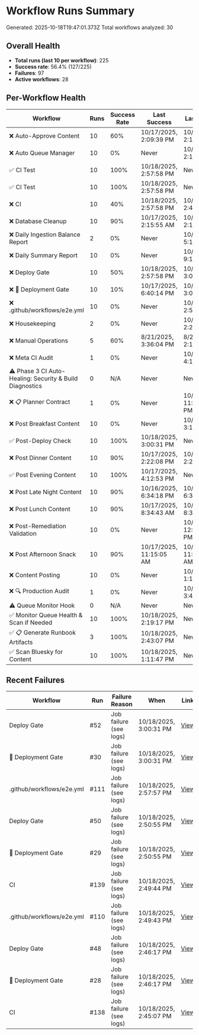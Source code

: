 # Workflow Runs Summary

Generated: 2025-10-18T19:47:01.373Z
Total workflows analyzed: 30

## Overall Health

- **Total runs (last 10 per workflow)**: 225
- **Success rate**: 56.4% (127/225)
- **Failures**: 97
- **Active workflows**: 28

## Per-Workflow Health

| Workflow | Runs | Success Rate | Last Success | Last Failure | Avg Duration |
|----------|------|--------------|--------------|-------------- |-------------|
| ❌ Auto-Approve Content | 10 | 60% | 10/17/2025, 2:09:39 PM | 10/18/2025, 2:10:23 PM | 0m 9s |
| ❌ Auto Queue Manager | 10 | 0% | Never | 10/18/2025, 2:19:32 PM | 0m 22s |
| ✅ CI Test | 10 | 100% | 10/18/2025, 2:57:58 PM | Never | 0m 21s |
| ✅ CI Test | 10 | 100% | 10/18/2025, 2:57:58 PM | Never | 0m 22s |
| ❌ CI | 10 | 40% | 10/18/2025, 2:57:58 PM | 10/18/2025, 2:49:44 PM | 3m 7s |
| ❌ Database Cleanup | 10 | 90% | 10/17/2025, 2:15:55 AM | 10/18/2025, 2:14:11 AM | 0m 16s |
| ❌ Daily Ingestion Balance Report | 2 | 0% | Never | 10/18/2025, 5:16:00 AM | 0m 46s |
| ❌ Daily Summary Report | 10 | 0% | Never | 10/17/2025, 9:15:45 PM | 0m 8s |
| ❌ Deploy Gate | 10 | 50% | 10/18/2025, 2:57:58 PM | 10/18/2025, 3:00:31 PM | 0m 28s |
| ❌ 🚪 Deployment Gate | 10 | 10% | 10/17/2025, 6:40:14 PM | 10/18/2025, 3:00:31 PM | 0m 6s |
| ❌ .github/workflows/e2e.yml | 10 | 0% | Never | 10/18/2025, 2:57:57 PM | N/A |
| ❌ Housekeeping | 2 | 0% | Never | 10/18/2025, 2:23:55 AM | 0m 58s |
| ❌ Manual Operations | 5 | 60% | 8/21/2025, 3:36:04 PM | 8/21/2025, 2:16:17 PM | 0m 11s |
| ❌ Meta CI Audit | 1 | 0% | Never | 10/13/2025, 4:13:23 AM | 1m 0s |
| ⚠️ Phase 3 CI Auto-Healing: Security & Build Diagnostics | 0 | N/A | Never | Never | N/A |
| ❌ 📋 Planner Contract | 1 | 0% | Never | 10/17/2025, 11:45:19 PM | 0m 49s |
| ❌ Post Breakfast Content | 10 | 0% | Never | 10/18/2025, 3:10:43 AM | 0m 18s |
| ✅ Post-Deploy Check | 10 | 100% | 10/18/2025, 3:00:31 PM | Never | 1m 15s |
| ❌ Post Dinner Content | 10 | 90% | 10/17/2025, 2:22:08 PM | 10/18/2025, 2:21:01 PM | 0m 7s |
| ✅ Post Evening Content | 10 | 100% | 10/17/2025, 4:12:53 PM | Never | 0m 9s |
| ❌ Post Late Night Content | 10 | 90% | 10/16/2025, 6:34:18 PM | 10/17/2025, 6:36:14 PM | 0m 9s |
| ❌ Post Lunch Content | 10 | 90% | 10/17/2025, 8:34:43 AM | 10/18/2025, 8:30:46 AM | 0m 8s |
| ❌ Post-Remediation Validation | 10 | 0% | Never | 10/16/2025, 12:44:15 PM | 1m 30s |
| ❌ Post Afternoon Snack | 10 | 90% | 10/17/2025, 11:15:05 AM | 10/18/2025, 11:12:49 AM | 0m 41s |
| ❌ Content Posting | 10 | 0% | Never | 10/18/2025, 1:14:12 PM | 0m 53s |
| ❌ 🔍 Production Audit | 1 | 0% | Never | 10/16/2025, 3:47:15 PM | 0m 24s |
| ⚠️ Queue Monitor Hook | 0 | N/A | Never | Never | N/A |
| ✅ Monitor Queue Health & Scan if Needed | 10 | 100% | 10/18/2025, 2:19:17 PM | Never | 0m 9s |
| ✅ 📋 Generate Runbook Artifacts | 3 | 100% | 10/18/2025, 2:43:07 PM | Never | 1m 8s |
| ✅ Scan Bluesky for Content | 10 | 100% | 10/18/2025, 1:11:47 PM | Never | 0m 10s |

## Recent Failures

| Workflow | Run | Failure Reason | When | Link |
|----------|-----|----------------|------|------|
| Deploy Gate | #52 | Job failure (see logs) | 10/18/2025, 3:00:31 PM | [View](https://github.com/ashaw315/hotdog-diaries/actions/runs/18619705830) |
| 🚪 Deployment Gate | #30 | Job failure (see logs) | 10/18/2025, 3:00:31 PM | [View](https://github.com/ashaw315/hotdog-diaries/actions/runs/18619705821) |
| .github/workflows/e2e.yml | #111 | Job failure (see logs) | 10/18/2025, 2:57:57 PM | [View](https://github.com/ashaw315/hotdog-diaries/actions/runs/18619685384) |
| Deploy Gate | #50 | Job failure (see logs) | 10/18/2025, 2:50:55 PM | [View](https://github.com/ashaw315/hotdog-diaries/actions/runs/18619628147) |
| 🚪 Deployment Gate | #29 | Job failure (see logs) | 10/18/2025, 2:50:55 PM | [View](https://github.com/ashaw315/hotdog-diaries/actions/runs/18619628141) |
| CI | #139 | Job failure (see logs) | 10/18/2025, 2:49:44 PM | [View](https://github.com/ashaw315/hotdog-diaries/actions/runs/18619615676) |
| .github/workflows/e2e.yml | #110 | Job failure (see logs) | 10/18/2025, 2:49:43 PM | [View](https://github.com/ashaw315/hotdog-diaries/actions/runs/18619615550) |
| Deploy Gate | #48 | Job failure (see logs) | 10/18/2025, 2:46:17 PM | [View](https://github.com/ashaw315/hotdog-diaries/actions/runs/18619576473) |
| 🚪 Deployment Gate | #28 | Job failure (see logs) | 10/18/2025, 2:46:17 PM | [View](https://github.com/ashaw315/hotdog-diaries/actions/runs/18619576475) |
| CI | #138 | Job failure (see logs) | 10/18/2025, 2:45:07 PM | [View](https://github.com/ashaw315/hotdog-diaries/actions/runs/18619563681) |
